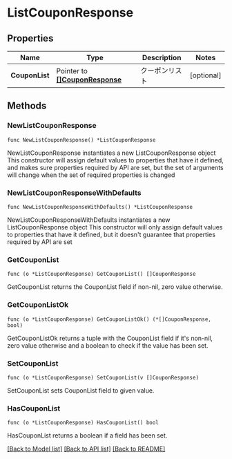 # ListCouponResponse

## Properties

Name | Type | Description | Notes
------------ | ------------- | ------------- | -------------
**CouponList** | Pointer to [**[]CouponResponse**](CouponResponse.md) | クーポンリスト | [optional] 

## Methods

### NewListCouponResponse

`func NewListCouponResponse() *ListCouponResponse`

NewListCouponResponse instantiates a new ListCouponResponse object
This constructor will assign default values to properties that have it defined,
and makes sure properties required by API are set, but the set of arguments
will change when the set of required properties is changed

### NewListCouponResponseWithDefaults

`func NewListCouponResponseWithDefaults() *ListCouponResponse`

NewListCouponResponseWithDefaults instantiates a new ListCouponResponse object
This constructor will only assign default values to properties that have it defined,
but it doesn't guarantee that properties required by API are set

### GetCouponList

`func (o *ListCouponResponse) GetCouponList() []CouponResponse`

GetCouponList returns the CouponList field if non-nil, zero value otherwise.

### GetCouponListOk

`func (o *ListCouponResponse) GetCouponListOk() (*[]CouponResponse, bool)`

GetCouponListOk returns a tuple with the CouponList field if it's non-nil, zero value otherwise
and a boolean to check if the value has been set.

### SetCouponList

`func (o *ListCouponResponse) SetCouponList(v []CouponResponse)`

SetCouponList sets CouponList field to given value.

### HasCouponList

`func (o *ListCouponResponse) HasCouponList() bool`

HasCouponList returns a boolean if a field has been set.


[[Back to Model list]](../README.md#documentation-for-models) [[Back to API list]](../README.md#documentation-for-api-endpoints) [[Back to README]](../README.md)


